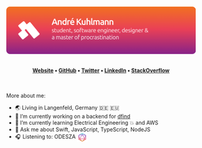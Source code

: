 <p align="center">
  <img src="assets/gh-header-image.png" stlye="max-height: 180px">
</p>

<h4 align="center" style="margin-top: 32px">
  <a href="https://kuhlti.me">Website</a>
  &bull;
  <a href="https://github.com/KuhlTime">GitHub</a>
  &bull;
  <a href="https://twitter.com/KuhlTime">Twitter</a>
  &bull;
  <a href="www.linkedin.com/in/KuhlTime">LinkedIn</a>
  &bull;
  <a href="https://stackoverflow.com/users/story/4179020">StackOverflow</a>
</h4>

<br>

More about me:
- 🌏 Living in Langenfeld, Germany 🇩🇪 🇪🇺
- 🔭 I’m currently working on a backend for [dfind](https://dfind.com)
- 🌱 I’m currently learning Electrical Engineering 💥 and AWS
- 💬 Ask me about Swift, JavaScript, TypeScript, NodeJS
- 🎧 Listening to: ODESZA <a href="https://music.youtube.com/playlist?list=OLAK5uy_ksNRf9stkH3wG5UBSpOheZ6UxX-K02F-c" target="_blank"><img height="25px" src="assets/odesza.svg" align="center"></a>
